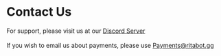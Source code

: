 # Contact Us

For support, please visit us at our [Discord Server](https://discord.gg/mBBMVrkA4P)\
\
If you wish to email us about payments, please use Payments@ritabot.gg
